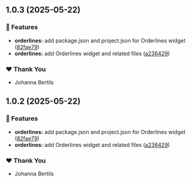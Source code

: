 ## 1.0.3 (2025-05-22)

### 🚀 Features

- **orderlines:** add package.json and project.json for Orderlines widget ([82fae79](https://github.com/WeAreHausTech/haus-storefront-elementor-widgets/commit/82fae79))
- **orderlines:** add Orderlines widget and related files ([a236429](https://github.com/WeAreHausTech/haus-storefront-elementor-widgets/commit/a236429))

### ❤️ Thank You

- Johanna Bertils

## 1.0.2 (2025-05-22)

### 🚀 Features

- **orderlines:** add package.json and project.json for Orderlines widget ([82fae79](https://github.com/WeAreHausTech/haus-storefront-elementor-widgets/commit/82fae79))
- **orderlines:** add Orderlines widget and related files ([a236429](https://github.com/WeAreHausTech/haus-storefront-elementor-widgets/commit/a236429))

### ❤️ Thank You

- Johanna Bertils